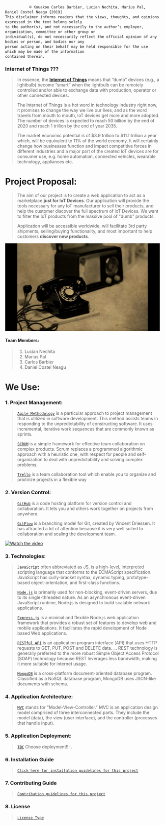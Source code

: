 
 ```
            © Kouakou Carlos Barbier, Lucian Nechita, Marius Pal, Daniel Costel Neagu [2019]
This disclaimer informs readers that the views, thoughts, and opinions expressed in the text belong solely
to the author(s), and not necessarily to the author’s employer, organization, committee or other group or 
individual(s), do not necessarily reflect the official opinion of any bodies or person, and bodies nor any 
person acting on their behalf may be held responsible for the use which may be made of the information 
contained therein.
```

### Internet of Things ???


> In essence, the **[Internet of Things](https://www.youtube.com/watch?v=LlhmzVL5bm8)** means that “dumb” devices (e.g., a lightbulb) become “smart” when the lightbulb can be remotely controlled and/or able to exchange data with production, operator or other connected devices. 
>
> The Internet of Things is a hot word in technology industry right now, it promises to change the way we live our lives, and as the word travels from mouth to mouth, IoT devices get more and more adopted. The number of devices is expected to reach 50 billion by the end of 2020 and reach 1 trillion by the end of year 2035.
>
> The market economic potential is of $3.9 trillion to $11.1 trillion a year which, will be equivalent to 11% of the world economy. It will certainly change how businesses function and impact competitive forces in different industries and a major part of the created IoT devices are for consumer use, e.g. home automation, connected vehicles, wearable technology, appliances etc.
>

# Project Proposal:

> The aim of our project is to create a web application to act as a marketplace **just for IoT Devices**. Our application will provide the tools necessary for any IoT manufacturer to sell their products, and help the customer discover the full spectrum of IoT Devices. We want to filter the IoT products from the massive pool of "dumb" products.
>
> Application will be accessible worldwide, will facilitate 3rd party shipments, selling/buying functionality, and most important to help customers **discover new products**.



[![Screenshot](old-radio-telephone.gif)](#)


#### Team Members:

 >1.  Lucian Nechita
 >2.  Marius Pal
 >3.  Carlos Barbier
 >4.  Daniel Costel Neagu

  
# We Use: 

### 1. Project Management:
> [`Agile Methodology`](https://www.youtube.com/watch?v=Z9QbYZh1YXY) is a particular approach to project management that is utilized in software development. This method assists teams in responding to the unpredictability of constructing software. It uses incremental, iterative work sequences that are commonly known as sprints.
>
> [`SCRUM`](https://www.youtube.com/watch?v=2Vt7Ik8Ublw) is a simple framework for effective team collaboration on complex products. Scrum replaces a programmed algorithmic approach with a heuristic one, with respect for people and self-organization to deal with unpredictability and solving complex problems.
>
> [`Trello`](https://trello.com/en) is a team collaboration tool which enable you to organize and priotirize projects in a flexible way
>


### 2. Version Control:
> [`GitHub`](https://www.youtube.com/watch?v=w3jLJU7DT5E) is a code hosting platform for version control and collaboration. It lets you and others work together on projects from anywhere.
>
> [`GitFlow`](https://youtu.be/aJnFGMclhU8?t=199) is a branching model for Git, created by Vincent Driessen. It has attracted a lot of attention because it is very well suited to collaboration and scaling the development team.


[![Watch the video](GitFlow.gif)](https://youtu.be/aJnFGMclhU8?t=199)

### 3. Technologies:
> [`JavaScript`](https://www.youtube.com/watch?v=nItSSTwBvSU) often abbreviated as JS, is a high-level, interpreted scripting language that conforms to the ECMAScript specification. JavaScript has curly-bracket syntax, dynamic typing, prototype-based object-orientation, and first-class functions.
>
> [`Node.js`](https://www.youtube.com/watch?v=2gQG4cFjahw) is primarily used for non-blocking, event-driven servers, due to its single-threaded nature. As an asynchronous event-driven JavaScript runtime, Node.js is designed to build scalable network applications.
>
> [`Express.js`](https://www.youtube.com/watch?v=IjXAr5CJ2Ec) is a minimal and flexible Node.js web application framework that provides a robust set of features to develop web and mobile applications. It facilitates the rapid development of Node based Web applications.
>
> [`RESTful API`](https://www.youtube.com/watch?v=7YcW25PHnAA) is an application program interface (API) that uses HTTP requests to GET, PUT, POST and DELETE data. ... REST technology is generally preferred to the more robust Simple Object Access Protocol (SOAP) technology because REST leverages less bandwidth, making it more suitable for internet usage.
>
> [`MongoDB`](https://www.youtube.com/watch?v=CvIr-2lMLsk) is a cross-platform document-oriented database program. Classified as a NoSQL database program, MongoDB uses JSON-like documents with schema.

### 4. Application Architecture:
> [`MVC`](https://www.youtube.com/watch?v=DUg2SWWK18I) stands for "Model-View-Controller." MVC is an application design model comprised of three interconnected parts. They include the model (data), the view (user interface), and the controller (processes that handle input).
>

### 5. Application Deployment:
> [`TBC`](#) Choose deployment!!! .
>


### 6. Installation Guide
>
> [`Click here for installation guidelines for this project`](INSTALL.md)

### 7. Contributing Guide
>
> [`Contribution guidelines for this project`](CONTRIBUTING.md)

### 8. License
>
> [`License Type`](LICENSE)
 
